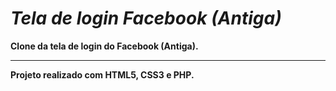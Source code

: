 # **_Tela de login Facebook (Antiga)_**
 **Clone da tela de login do Facebook (Antiga).**
 ***
 **Projeto realizado com HTML5, CSS3 e PHP.**
